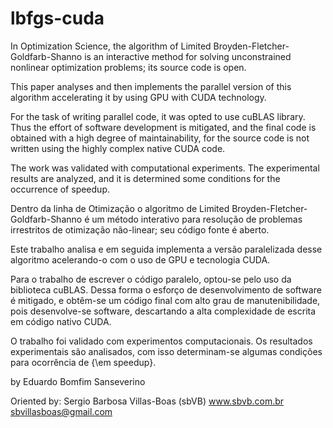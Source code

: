 lbfgs-cuda
==========


In Optimization Science, the algorithm of Limited Broyden-Fletcher-Goldfarb-Shanno is an interactive method for solving unconstrained nonlinear optimization problems; its source code is open.  

This paper analyses and then implements the parallel version of this algorithm accelerating it by using GPU with CUDA technology. 

For the task of writing parallel code, it was opted to use cuBLAS library. Thus the effort of software development is mitigated, and the final code is obtained with a high degree of maintainability, for the source code is not written 
using the highly complex native CUDA code.

The work was validated with computational experiments. The experimental results are analyzed,
and it is determined some conditions for the occurrence of speedup.




Dentro da linha de Otimização o algoritmo de Limited Broyden-Fletcher-Goldfarb-Shanno é um método interativo para resolução de problemas irrestritos de otimização não-linear; seu código fonte é aberto.

Este trabalho analisa e em seguida implementa a versão paralelizada desse algoritmo acelerando-o com o uso de GPU e tecnologia CUDA.

Para o trabalho de escrever o código paralelo, optou-se pelo uso da biblioteca cuBLAS. Dessa forma o esforço de desenvolvimento de software é mitigado, e obtêm-se um código final com alto grau de manutenibilidade, pois desenvolve-se software, descartando a alta complexidade de escrita em código nativo CUDA.

O trabalho foi validado com experimentos computacionais. Os resultados experimentais são analisados, com isso determinam-se algumas condições para ocorrência de {\em speedup}.


by Eduardo Bomfim Sanseverino

Oriented by: Sergio Barbosa Villas-Boas (sbVB)
www.sbvb.com.br
sbvillasboas@gmail.com



